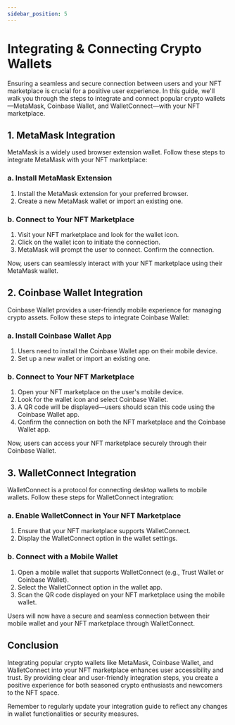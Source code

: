 ```yaml
---
sidebar_position: 5
---
```


# Integrating & Connecting Crypto Wallets 

Ensuring a seamless and secure connection between users and your NFT marketplace is crucial for a positive user experience. In this guide, we'll walk you through the steps to integrate and connect popular crypto wallets—MetaMask, Coinbase Wallet, and WalletConnect—with your NFT marketplace.

## 1. MetaMask Integration

MetaMask is a widely used browser extension wallet. Follow these steps to integrate MetaMask with your NFT marketplace:

### a. Install MetaMask Extension

1. Install the MetaMask extension for your preferred browser.
2. Create a new MetaMask wallet or import an existing one.

### b. Connect to Your NFT Marketplace

1. Visit your NFT marketplace and look for the wallet icon.
2. Click on the wallet icon to initiate the connection.
3. MetaMask will prompt the user to connect. Confirm the connection.

Now, users can seamlessly interact with your NFT marketplace using their MetaMask wallet.

## 2. Coinbase Wallet Integration

Coinbase Wallet provides a user-friendly mobile experience for managing crypto assets. Follow these steps to integrate Coinbase Wallet:

### a. Install Coinbase Wallet App

1. Users need to install the Coinbase Wallet app on their mobile device.
2. Set up a new wallet or import an existing one.

### b. Connect to Your NFT Marketplace

1. Open your NFT marketplace on the user's mobile device.
2. Look for the wallet icon and select Coinbase Wallet.
3. A QR code will be displayed—users should scan this code using the Coinbase Wallet app.
4. Confirm the connection on both the NFT marketplace and the Coinbase Wallet app.

Now, users can access your NFT marketplace securely through their Coinbase Wallet.

## 3. WalletConnect Integration

WalletConnect is a protocol for connecting desktop wallets to mobile wallets. Follow these steps for WalletConnect integration:

### a. Enable WalletConnect in Your NFT Marketplace

1. Ensure that your NFT marketplace supports WalletConnect.
2. Display the WalletConnect option in the wallet settings.

### b. Connect with a Mobile Wallet

1. Open a mobile wallet that supports WalletConnect (e.g., Trust Wallet or Coinbase Wallet).
2. Select the WalletConnect option in the wallet app.
3. Scan the QR code displayed on your NFT marketplace using the mobile wallet.

Users will now have a secure and seamless connection between their mobile wallet and your NFT marketplace through WalletConnect.

## Conclusion

Integrating popular crypto wallets like MetaMask, Coinbase Wallet, and WalletConnect into your NFT marketplace enhances user accessibility and trust. By providing clear and user-friendly integration steps, you create a positive experience for both seasoned crypto enthusiasts and newcomers to the NFT space.

Remember to regularly update your integration guide to reflect any changes in wallet functionalities or security measures.

